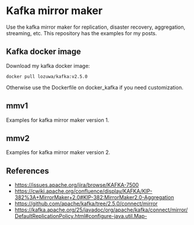 # Kafka mirror maker
Use the kafka mirror maker for replication, disaster recovery, aggregation, streaming, etc. This repository has the examples for my posts.

## Kafka docker image
Download my kafka docker image:

```
docker pull lozuwa/kafka:v2.5.0
``` 

Otherwise use the Dockerfile on docker_kafka if you need customization.

## mmv1
Examples for kafka mirror maker version 1.

## mmv2
Examples for kafka mirror maker version 2.

## References
* https://issues.apache.org/jira/browse/KAFKA-7500
* https://cwiki.apache.org/confluence/display/KAFKA/KIP-382%3A+MirrorMaker+2.0#KIP-382:MirrorMaker2.0-Aggregation
* https://github.com/apache/kafka/tree/2.5.0/connect/mirror
* https://kafka.apache.org/25/javadoc/org/apache/kafka/connect/mirror/DefaultReplicationPolicy.html#configure-java.util.Map-

